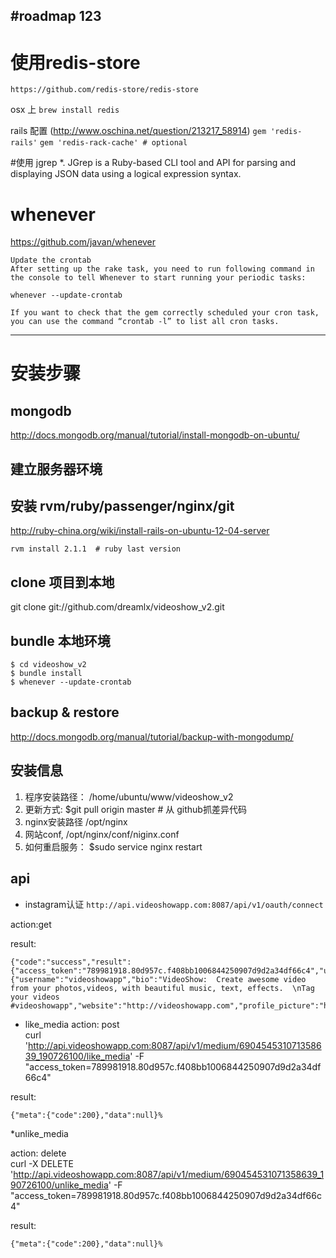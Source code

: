 #roadmap
123
---

# 使用redis-store
    https://github.com/redis-store/redis-store
osx 上
`brew install redis`

rails 配置 (http://www.oschina.net/question/213217_58914)
`gem 'redis-rails'`
`gem 'redis-rack-cache' # optional`


#使用 jgrep
*. JGrep is a Ruby-based CLI tool and API for parsing and displaying JSON data using a logical expression syntax.

# whenever
https://github.com/javan/whenever

    Update the crontab
    After setting up the rake task, you need to run following command in the console to tell Whenever to start running your periodic tasks:

`whenever --update-crontab`

    If you want to check that the gem correctly scheduled your cron task, you can use the command “crontab -l” to list all cron tasks.

--------------
# 安装步骤
## mongodb
http://docs.mongodb.org/manual/tutorial/install-mongodb-on-ubuntu/

## 建立服务器环境
## 安装 rvm/ruby/passenger/nginx/git
http://ruby-china.org/wiki/install-rails-on-ubuntu-12-04-server
    
    rvm install 2.1.1  # ruby last version

## clone 项目到本地
git clone git://github.com/dreamlx/videoshow_v2.git

## bundle 本地环境
    $ cd videoshow_v2
    $ bundle install
    $ whenever --update-crontab

## backup & restore
http://docs.mongodb.org/manual/tutorial/backup-with-mongodump/

## 安装信息
1. 程序安装路径： /home/ubuntu/www/videoshow_v2
2. 更新方式: $git pull origin master # 从 github抓差异代码
3. nginx安装路径 /opt/nginx
3. 网站conf, /opt/nginx/conf/niginx.conf
4. 如何重启服务： $sudo service nginx restart

## api
* instagram认证
`http://api.videoshowapp.com:8087/api/v1/oauth/connect`

action:get

result:

    {"code":"success","result":{"access_token":"789981918.80d957c.f408bb1006844250907d9d2a34df66c4","user":{"username":"videoshowapp","bio":"VideoShow:  Create awesome video from your photos,videos, with beautiful music, text, effects.  \nTag your videos #videoshowapp","website":"http://videoshowapp.com","profile_picture":"http://images.ak.instagram.com/profiles/profile_789981918_75sq_1386833898.jpg","full_name":"","id":"789981918"}}}

* like_media
action: post    
    curl 'http://api.videoshowapp.com:8087/api/v1/medium/690454531071358639_190726100/like_media' -F "access_token=789981918.80d957c.f408bb1006844250907d9d2a34df66c4"

result:
    
    {"meta":{"code":200},"data":null}%   

*unlike_media

action: delete    
     curl -X DELETE 'http://api.videoshowapp.com:8087/api/v1/medium/690454531071358639_190726100/unlike_media' -F "access_token=789981918.80d957c.f408bb1006844250907d9d2a34df66c4"

result:
    
    {"meta":{"code":200},"data":null}%   
